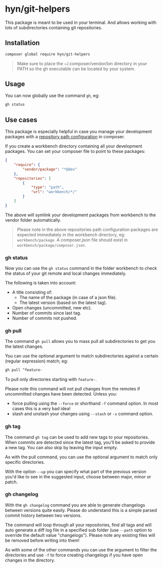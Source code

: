 # hyn/git-helpers

This package is meant to be used in your terminal. And allows
working with lots of subdirectories containing git repositories.

## Installation

```bash
composer global require hyn/git-helpers
```

> Make sure to place the ~/.composer/vendor/bin directory in your PATH so the gh executable can be located by your system.

## Usage

You can now globally use the command `gh`, eg:

```bash
gh status
```

## Use cases

This package is especially helpful in case you manage your development packages
with a [repository path configuration](https://getcomposer.org/doc/05-repositories.md#path) in composer.

If you create a workbench directory containing all your development packages. You can
set your composer file to point to these packages:

```json
{
    "require": {
        "vendor/package": "*@dev"
    },
    "repositories": [
        {
            "type": "path",
            "url": "workbench/*/"
        }
    ]
}
```

The above will symlink your development packages from workbench to the vendor folder
automatically.

> Please note in the above repositories path configuration packages are expected immediately in the workbench directory, eg: `workbench/package`. A composer.json file should exist in `workbench/package/composer.json`.

### gh status

Now you can use the `gh status` command in the folder workbench to 
check the status of your git remote and local changes immediately.

The following is taken into account:

- A title consisting of:
    - The name of the package (in case of a json file).
    - The latest version (based on the latest tag).
- Open changes (uncommitted, new etc).
- Number of commits since last tag.
- Number of commits not pushed.

### gh pull

The command `gh pull` allows you to mass pull all subdirectories to get you the latest changes.

You can use the optional argument to match subdirectories against a certain (regular expression) match; eg:

```bash
gh pull ^feature-
```
To pull only directories starting with `feature-`.

Please note this command will not pull changes from the remotes if uncommitted changes have been detected. 
Unless you:

- force pulling using the `--force` or shorthand `-f` command option. In most cases this is a very bad idea!
- stash and unstash your changes using `--stash` or `-s` command option.

### gh tag

The command `gh tag` can be used to add new tags to your repositories. When commits are detected since the latest
tag, you'll be asked to provide a new tag. You can also skip by leaving the input empty.

As with the pull command, you can use the optional argument to match only specific directories.
 
With the option `--up` you can specify what part of the previous version you'd like to see in the suggested input,
choose between major, minor or patch.

### gh changelog

With the `gh changelog` command you are able to generate changelogs between versions quite easily. Please do understand
this is a simple parsed commit history between two versions.

The command will loop through all your repositories, find all tags and will auto generate a diff log file in a specified
sub folder (use `--path` option to override the default value "changelogs"). Please note any existing files will be removed
before writing into them!

As with some of the other commands you can use the argument to filter the directories and use `-f` to force creating changelogs
if you have open changes in the directory.